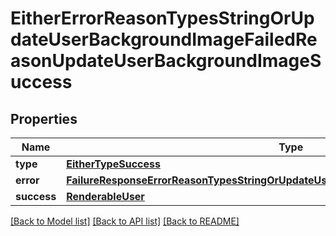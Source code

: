 # EitherErrorReasonTypesStringOrUpdateUserBackgroundImageFailedReasonUpdateUserBackgroundImageSuccess

## Properties
Name | Type | Description | Notes
------------ | ------------- | ------------- | -------------
**type** | [**EitherTypeSuccess**](EitherTypeSuccess.md) |  | 
**error** | [**FailureResponseErrorReasonTypesStringOrUpdateUserBackgroundImageFailedReasonError**](FailureResponseErrorReasonTypesStringOrUpdateUserBackgroundImageFailedReasonError.md) |  | 
**success** | [**RenderableUser**](RenderableUser.md) |  | 

[[Back to Model list]](../README.md#documentation-for-models) [[Back to API list]](../README.md#documentation-for-api-endpoints) [[Back to README]](../README.md)


